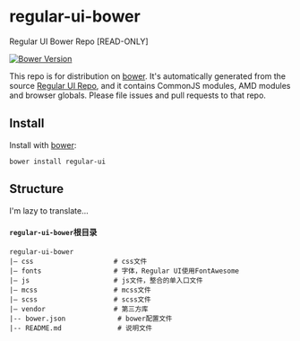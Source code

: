 # regular-ui-bower

Regular UI Bower Repo [READ-ONLY]

[![Bower Version][bower-badge]][bower]

This repo is for distribution on [bower][bower].
It's automatically generated from the source [Regular UI Repo][repo-main], and it contains CommonJS modules, AMD modules and browser globals.
Please file issues and pull requests to that repo.

## Install

Install with [bower][bower]:

```shell
bower install regular-ui
```

## Structure

I'm lazy to translate...

#### `regular-ui-bower`根目录

```
regular-ui-bower
|— css                    # css文件
|— fonts                  # 字体，Regular UI使用FontAwesome
|— js                     # js文件，整合的单入口文件
|— mcss                   # mcss文件
|— scss                   # scss文件
|— vendor                 # 第三方库
|-- bower.json             # bower配置文件
|-- README.md              # 说明文件
```



[bower]: http://bower.io
[bower-badge]: https://badge.fury.io/bo/regular-ui.svg

[repo-main]: https://github.com/regular-ui/regular-ui
[repo-bower]: https://github.com/regular-ui/regular-ui-bower
[repo-page]: https://github.com/regular-ui/regular-ui.github.io